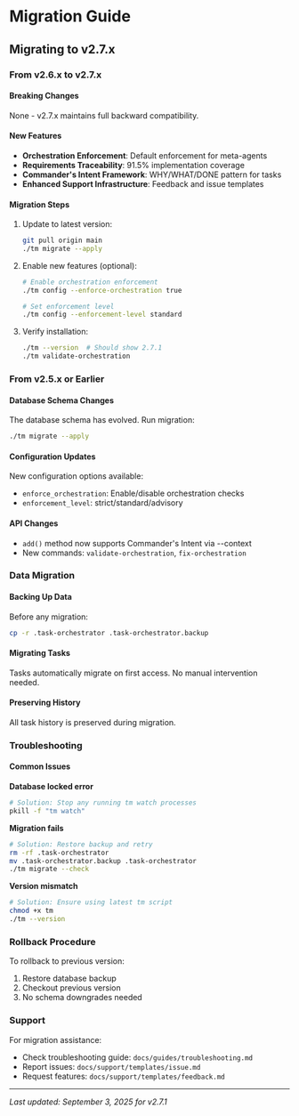 # Migration Guide

## Migrating to v2.7.x

### From v2.6.x to v2.7.x

#### Breaking Changes
None - v2.7.x maintains full backward compatibility.

#### New Features
- **Orchestration Enforcement**: Default enforcement for meta-agents
- **Requirements Traceability**: 91.5% implementation coverage
- **Commander's Intent Framework**: WHY/WHAT/DONE pattern for tasks
- **Enhanced Support Infrastructure**: Feedback and issue templates

#### Migration Steps
1. Update to latest version:
   ```bash
   git pull origin main
   ./tm migrate --apply
   ```

2. Enable new features (optional):
   ```bash
   # Enable orchestration enforcement
   ./tm config --enforce-orchestration true
   
   # Set enforcement level
   ./tm config --enforcement-level standard
   ```

3. Verify installation:
   ```bash
   ./tm --version  # Should show 2.7.1
   ./tm validate-orchestration
   ```

### From v2.5.x or Earlier

#### Database Schema Changes
The database schema has evolved. Run migration:
```bash
./tm migrate --apply
```

#### Configuration Updates
New configuration options available:
- `enforce_orchestration`: Enable/disable orchestration checks
- `enforcement_level`: strict/standard/advisory

#### API Changes
- `add()` method now supports Commander's Intent via --context
- New commands: `validate-orchestration`, `fix-orchestration`

### Data Migration

#### Backing Up Data
Before any migration:
```bash
cp -r .task-orchestrator .task-orchestrator.backup
```

#### Migrating Tasks
Tasks automatically migrate on first access. No manual intervention needed.

#### Preserving History
All task history is preserved during migration.

### Troubleshooting

#### Common Issues

**Database locked error**
```bash
# Solution: Stop any running tm watch processes
pkill -f "tm watch"
```

**Migration fails**
```bash
# Solution: Restore backup and retry
rm -rf .task-orchestrator
mv .task-orchestrator.backup .task-orchestrator
./tm migrate --check
```

**Version mismatch**
```bash
# Solution: Ensure using latest tm script
chmod +x tm
./tm --version
```

### Rollback Procedure

To rollback to previous version:
1. Restore database backup
2. Checkout previous version
3. No schema downgrades needed

### Support

For migration assistance:
- Check troubleshooting guide: `docs/guides/troubleshooting.md`
- Report issues: `docs/support/templates/issue.md`
- Request features: `docs/support/templates/feedback.md`

---
*Last updated: September 3, 2025 for v2.7.1*